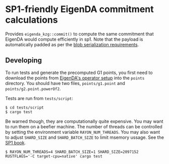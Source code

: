 # SP1-friendly EigenDA commitment calculations

Provides `eigenda_kzg::commit()` to compute the same commitment that
EigenDA would compute efficiently in sp1. Note that the payload is
automatically padded as per the [blob serialization
requirements](https://docs.eigenlayer.xyz/eigenda/integrations-guides/dispersal/api-documentation/blob-serialization-requirements).

## Developing

To run tests and generate the precomputed G1 points, you first need to
download the points from [EigenDA's operator
setup](https://github.com/Layr-Labs/eigenda-operator-setup) into the
`points` directory. You should have two files, `points/g1.point` and
`points/g2.point.powerOf2`.

Tests are run from `tests/script`:

```
$ cd tests/script
$ cargo test
```

Be warned though, they are computationally quite expensive. You may want
to run them on a beefier machine. The number of threads can be
controlled by setting the environment variable `RAYON_NUM_THREADS`. You
may also want to adjust `SHARD_SIZE` and `SHARD_BATCH_SIZE` to limit
msemory ussage. See the [SP1
book](https://docs.succinct.xyz/generating-proofs/advanced.html).

```
$ RAYON_NUM_THREADS=4 SHARD_BATCH_SIZE=1 SHARD_SIZE=2097152 RUSTFLAGS='-C target-cpu=native' cargo test
```
